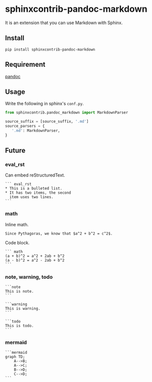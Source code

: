 sphinxcontrib-pandoc-markdown
=============================

It is an extension that you can use Markdown with Sphinx.


## Install

```
pip install sphinxcontrib-pandoc-markdown
```

## Requirement

[pandoc](http://pandoc.org/)


## Usage

Write the following in sphinx's `conf.py`.

```python
from sphinxcontrib.pandoc_markdown import MarkdownParser

source_suffix = [source_suffix, '.md']
source_parsers = {
   '.md': MarkdownParser,
}
```

## Future

### eval_rst
Can embed reStructuredText.

````
``` eval_rst
* This is a bulleted list.
* It has two items, the second
  item uses two lines.
```
````

### math

Inline math.
```
Since Pythagoras, we know that $a^2 + b^2 = c^2$.
```

Code block.

````
``` math
(a + b)^2 = a^2 + 2ab + b^2
(a - b)^2 = a^2 - 2ab + b^2
```
````

### note, warning, todo

````
```note
This is note.
```

```warning
This is warning.
```

```todo
This is todo.
```
````

### mermaid

````
```mermaid
graph TD;
    A-->B;
    A-->C;
    B-->D;
    C-->D;
```
````

